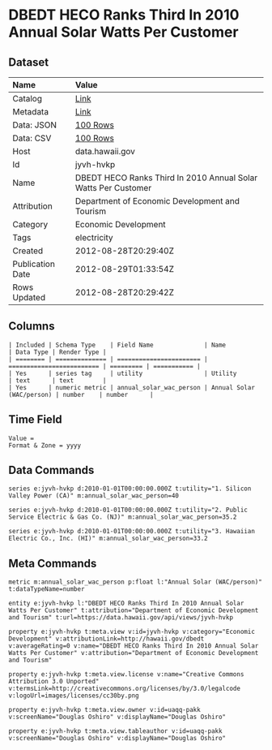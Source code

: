 # DBEDT HECO Ranks Third In 2010 Annual Solar Watts Per Customer

## Dataset

| Name | Value |
| :--- | :---- |
| Catalog | [Link](https://catalog.data.gov/dataset/dbedt-heco-ranks-third-in-2010-annual-solar-watts-per-customer-bf5dd) |
| Metadata | [Link](https://data.hawaii.gov/api/views/jyvh-hvkp) |
| Data: JSON | [100 Rows](https://data.hawaii.gov/api/views/jyvh-hvkp/rows.json?max_rows=100) |
| Data: CSV | [100 Rows](https://data.hawaii.gov/api/views/jyvh-hvkp/rows.csv?max_rows=100) |
| Host | data.hawaii.gov |
| Id | jyvh-hvkp |
| Name | DBEDT HECO Ranks Third In 2010 Annual Solar Watts Per Customer |
| Attribution | Department of Economic Development and Tourism |
| Category | Economic Development |
| Tags | electricity |
| Created | 2012-08-28T20:29:40Z |
| Publication Date | 2012-08-29T01:33:54Z |
| Rows Updated | 2012-08-28T20:29:42Z |

## Columns

```ls
| Included | Schema Type    | Field Name              | Name                      | Data Type | Render Type |
| ======== | ============== | ======================= | ========================= | ========= | =========== |
| Yes      | series tag     | utility                 | Utility                   | text      | text        |
| Yes      | numeric metric | annual_solar_wac_person | Annual Solar (WAC/person) | number    | number      |
```

## Time Field

```ls
Value = 
Format & Zone = yyyy
```

## Data Commands

```ls
series e:jyvh-hvkp d:2010-01-01T00:00:00.000Z t:utility="1. Silicon Valley Power (CA)" m:annual_solar_wac_person=40

series e:jyvh-hvkp d:2010-01-01T00:00:00.000Z t:utility="2. Public Service Electric & Gas Co. (NJ)" m:annual_solar_wac_person=35.2

series e:jyvh-hvkp d:2010-01-01T00:00:00.000Z t:utility="3. Hawaiian Electric Co., Inc. (HI)" m:annual_solar_wac_person=33.2
```

## Meta Commands

```ls
metric m:annual_solar_wac_person p:float l:"Annual Solar (WAC/person)" t:dataTypeName=number

entity e:jyvh-hvkp l:"DBEDT HECO Ranks Third In 2010 Annual Solar Watts Per Customer" t:attribution="Department of Economic Development and Tourism" t:url=https://data.hawaii.gov/api/views/jyvh-hvkp

property e:jyvh-hvkp t:meta.view v:id=jyvh-hvkp v:category="Economic Development" v:attributionLink=http://hawaii.gov/dbedt v:averageRating=0 v:name="DBEDT HECO Ranks Third In 2010 Annual Solar Watts Per Customer" v:attribution="Department of Economic Development and Tourism"

property e:jyvh-hvkp t:meta.view.license v:name="Creative Commons Attribution 3.0 Unported" v:termsLink=http://creativecommons.org/licenses/by/3.0/legalcode v:logoUrl=images/licenses/cc30by.png

property e:jyvh-hvkp t:meta.view.owner v:id=uaqq-pakk v:screenName="Douglas Oshiro" v:displayName="Douglas Oshiro"

property e:jyvh-hvkp t:meta.view.tableauthor v:id=uaqq-pakk v:screenName="Douglas Oshiro" v:displayName="Douglas Oshiro"
```